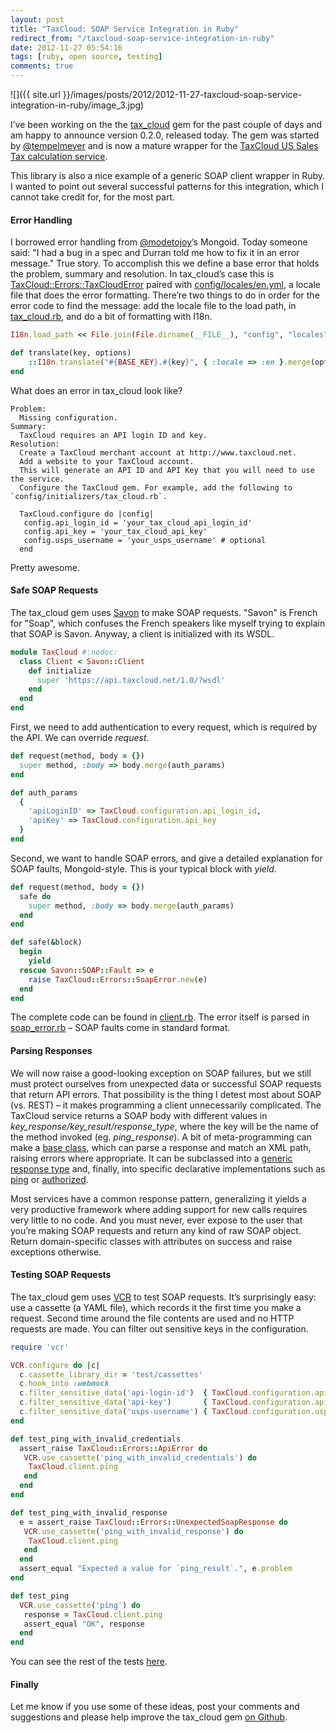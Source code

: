```yaml
---
layout: post
title: "TaxCloud: SOAP Service Integration in Ruby"
redirect_from: "/taxcloud-soap-service-integration-in-ruby"
date: 2012-11-27 05:54:16
tags: [ruby, open source, testing]
comments: true
---
```

![]({{ site.url }}/images/posts/2012/2012-11-27-taxcloud-soap-service-integration-in-ruby/image_3.jpg)

I’ve been working on the the [tax_cloud](https://github.com/drewtempelmeyer/tax_cloud) gem for the past couple of days and am happy to announce version 0.2.0, released today. The gem was started by [@tempelmeyer](https://twitter.com/tempelmeyer/) and is now a mature wrapper for the [TaxCloud US Sales Tax calculation service](https://taxcloud.net/default.aspx).

This library is also a nice example of a generic SOAP client wrapper in Ruby. I wanted to point out several successful patterns for this integration, which I cannot take credit for, for the most part.

#### Error Handling

I borrowed error handling from [@modetojoy](https://twitter.com/modetojoy)’s Mongoid. Today someone said: "I had a bug in a spec and Durran told me how to fix it in an error message." True story. To accomplish this we define a base error that holds the problem, summary and resolution. In tax_cloud’s case this is  [TaxCloud::Errors::TaxCloudError](https://github.com/drewtempelmeyer/tax_cloud/blob/master/lib/tax_cloud/errors/tax_cloud_error.rb) paired with [config/locales/en.yml](https://github.com/drewtempelmeyer/tax_cloud/blob/master/lib/config/locales/en.yml), a locale file that does the error formatting. There’re two things to do in order for the error code to find the message: add the locale file to the load path, in [tax_cloud.rb](https://github.com/drewtempelmeyer/tax_cloud/blob/master/lib/tax_cloud.rb), and do a bit of formatting with I18n.

```ruby
I18n.load_path << File.join(File.dirname(__FILE__), "config", "locales", "en.yml")

def translate(key, options)
    ::I18n.translate("#{BASE_KEY}.#{key}", { :locale => :en }.merge(options)).strip
end
```

What does an error in tax_cloud look like?

```
Problem:
  Missing configuration.
Summary:
  TaxCloud requires an API login ID and key.
Resolution:
  Create a TaxCloud merchant account at http://www.taxcloud.net.
  Add a website to your TaxCloud account.
  This will generate an API ID and API Key that you will need to use the service.
  Configure the TaxCloud gem. For example, add the following to `config/initializers/tax_cloud.rb`.

  TaxCloud.configure do |config|
   config.api_login_id = 'your_tax_cloud_api_login_id'
   config.api_key = 'your_tax_cloud_api_key'
   config.usps_username = 'your_usps_username' # optional
  end
```

Pretty awesome.

#### Safe SOAP Requests

The tax_cloud gem uses [Savon](https://github.com/savonrb/savon) to make SOAP requests. "Savon" is French for "Soap", which confuses the French speakers like myself trying to explain that SOAP is Savon. Anyway, a client is initialized with its WSDL.

```ruby
module TaxCloud #:nodoc:
  class Client < Savon::Client
    def initialize
      super 'https://api.taxcloud.net/1.0/?wsdl'
    end
  end
end
```

First, we need to add authentication to every request, which is required by the API. We can override _request_.

```ruby
def request(method, body = {})
  super method, :body => body.merge(auth_params)
end

def auth_params
  {
    'apiLoginID' => TaxCloud.configuration.api_login_id,
    'apiKey' => TaxCloud.configuration.api_key
  }
end
```

Second, we want to handle SOAP errors, and give a detailed explanation for SOAP faults, Mongoid-style. This is your typical block with _yield_.

```ruby
def request(method, body = {})
  safe do
    super method, :body => body.merge(auth_params)
  end
end

def safe(&block)
  begin
    yield
  rescue Savon::SOAP::Fault => e
    raise TaxCloud::Errors::SoapError.new(e)
  end
end
```

The complete code can be found in [client.rb](https://github.com/drewtempelmeyer/tax_cloud/blob/master/lib/tax_cloud/client.rb). The error itself is parsed in [soap_error.rb](https://github.com/drewtempelmeyer/tax_cloud/blob/master/lib/tax_cloud/errors/soap_error.rb) – SOAP faults come in standard format.

#### Parsing Responses

We will now raise a good-looking exception on SOAP failures, but we still must protect ourselves from unexpected data or successful SOAP requests that return API errors. That possibility is the thing I detest most about SOAP (vs. REST) – it makes programming a client unnecessarily complicated. The TaxCloud service returns a SOAP body with different values in _key_response/key_result/response_type_, where the key will be the name of the method invoked (eg. _ping_response_). A bit of meta-programming can make a [base class](https://github.com/drewtempelmeyer/tax_cloud/blob/master/lib/tax_cloud/responses/base.rb), which can parse a response and match an XML path, raising errors where appropriate. It can be subclassed into a [generic response type](https://github.com/drewtempelmeyer/tax_cloud/blob/master/lib/tax_cloud/responses/generic.rb) and, finally, into specific declarative implementations such as [ping](https://github.com/drewtempelmeyer/tax_cloud/blob/master/lib/tax_cloud/responses/ping.rb) or [authorized](https://github.com/drewtempelmeyer/tax_cloud/blob/master/lib/tax_cloud/responses/authorized.rb).

Most services have a common response pattern, generalizing it yields a very productive framework where adding support for new calls requires very little to no code. And you must never, ever expose to the user that you’re making SOAP requests and return any kind of raw SOAP object. Return domain-specific classes with attributes on success and raise exceptions otherwise.

#### Testing SOAP Requests

The tax_cloud gem uses [VCR](https://github.com/myronmarston/vcr) to test SOAP requests. It’s surprisingly easy: use a cassette (a YAML file), which records it the first time you make a request. Second time around the file contents are used and no HTTP requests are made. You can filter out sensitive keys in the configuration.

```ruby
require 'vcr'

VCR.configure do |c|
  c.cassette_library_dir = 'test/cassettes'
  c.hook_into :webmock
  c.filter_sensitive_data('api-login-id')  { TaxCloud.configuration.api_login_id }
  c.filter_sensitive_data('api-key')       { TaxCloud.configuration.api_key }
  c.filter_sensitive_data('usps-username') { TaxCloud.configuration.usps_username }
end

def test_ping_with_invalid_credentials
  assert_raise TaxCloud::Errors::ApiError do
   VCR.use_cassette('ping_with_invalid_credentials') do
    TaxCloud.client.ping
   end
  end
end

def test_ping_with_invalid_response
  e = assert_raise TaxCloud::Errors::UnexpectedSoapResponse do
   VCR.use_cassette('ping_with_invalid_response') do
    TaxCloud.client.ping
   end
  end
  assert_equal "Expected a value for `ping_result`.", e.problem
end

def test_ping
  VCR.use_cassette('ping') do
   response = TaxCloud.client.ping
   assert_equal "OK", response
  end
end
```

You can see the rest of the tests [here](https://github.com/drewtempelmeyer/tax_cloud/tree/master/test).

#### Finally

Let me know if you use some of these ideas, post your comments and suggestions and please help improve the tax_cloud gem [on Github](https://github.com/drewtempelmeyer/tax_cloud).
